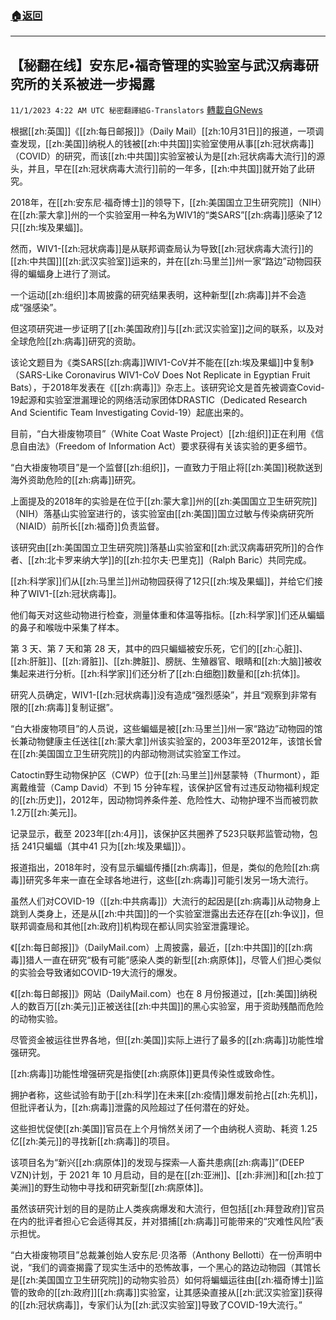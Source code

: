 ###  [:house:返回](README.md)
---


## 【秘翻在线】安东尼•福奇管理的实验室与武汉病毒研究所的关系被进一步揭露
`11/1/2023 4:22 AM UTC 秘密翻譯組G-Translators` [轉載自GNews](https://gnews.org/articles/1906446)

根据[[zh:英国]]《[[zh:每日邮报]]》（Daily Mail）[[zh:10月31日]]的报道，一项调查发现，[[zh:美国]]纳税人的钱被[[zh:中共国]]实验室使用从事[[zh:冠状病毒]]（COVID）的研究，而该[[zh:中共国]]实验室被认为是[[zh:冠状病毒大流行]]的源头，并且，早在[[zh:冠状病毒大流行]]前的一年多，[[zh:中共国]]就开始了此研究。

2018年，在[[zh:安东尼·福奇博士]]的领导下，[[zh:美国国立卫生研究院]]（NIH）在[[zh:蒙大拿]]州的一个实验室用一种名为WIV1的“类SARS”[[zh:病毒]]感染了12只[[zh:埃及果蝠]]。

然而，WIV1-[[zh:冠状病毒]]是从联邦调查局认为导致[[zh:冠状病毒大流行]]的[[zh:中共国]][[zh:武汉实验室]]运来的，并在[[zh:马里兰]]州一家“路边”动物园获得的蝙蝠身上进行了测试。

一个运动[[zh:组织]]本周披露的研究结果表明，这种新型[[zh:病毒]]并不会造成“强感染”。

但这项研究进一步证明了[[zh:美国政府]]与[[zh:武汉实验室]]之间的联系，以及对全球危险[[zh:病毒]]研究的资助。

该论文题目为《类SARS[[zh:病毒]]WIV1-CoV并不能在[[zh:埃及果蝠]]中复制》（SARS-Like Coronavirus WIV1-CoV Does Not Replicate in Egyptian Fruit Bats），于2018年发表在《[[zh:病毒]]》杂志上。该研究论文是首先被调查Covid-19起源和实验室泄漏理论的网络活动家团体DRASTIC（Dedicated Research And Scientific Team Investigating Covid-19）起底出来的。

目前，“白大褂废物项目”（White Coat Waste Project）[[zh:组织]]正在利用《信息自由法》（Freedom of Information Act）要求获得有关该实验的更多细节。

“白大褂废物项目”是一个监督[[zh:组织]]，一直致力于阻止将[[zh:美国]]税款送到海外资助危险的[[zh:病毒]]研究。

上面提及的2018年的实验是在位于[[zh:蒙大拿]]州的[[zh:美国国立卫生研究院]]（NIH）落基山实验室进行的，该实验室由[[zh:美国]]国立过敏与传染病研究所（NIAID）前所长[[zh:福奇]]负责监督。

该研究由[[zh:美国国立卫生研究院]]落基山实验室和[[zh:武汉病毒研究所]]的合作者、[[zh:北卡罗来纳大学]]的[[zh:拉尔夫·巴里克]]（Ralph Baric）共同完成。

[[zh:科学家]]们从[[zh:马里兰]]州动物园获得了12只[[zh:埃及果蝠]]，并给它们接种了WIV1-[[zh:冠状病毒]]。

他们每天对这些动物进行检查，测量体重和体温等指标。[[zh:科学家]]们还从蝙蝠的鼻子和喉咙中采集了样本。

第 3 天、第 7 天和第 28 天，其中的四只蝙蝠被安乐死，它们的[[zh:心脏]]、[[zh:肝脏]]、[[zh:肾脏]]、[[zh:脾脏]]、膀胱、生殖器官、眼睛和[[zh:大脑]]被收集起来进行分析。[[zh:科学家]]们还分析了[[zh:白细胞]]数量和[[zh:抗体]]。

研究人员确定，WIV1-[[zh:冠状病毒]]没有造成“强烈感染”，并且“观察到非常有限的[[zh:病毒]]复制证据”。

“白大褂废物项目”的人员说，这些蝙蝠是被[[zh:马里兰]]州一家“路边”动物园的馆长兼动物健康主任送往[[zh:蒙大拿]]州该实验室的，2003年至2012年，该馆长曾在[[zh:美国国立卫生研究院]]的内部动物测试实验室工作过。

Catoctin野生动物保护区（CWP）位于[[zh:马里兰]]州瑟蒙特（Thurmont），距离戴维营（Camp David）不到 15 分钟车程，该保护区曾有过违反动物福利规定的[[zh:历史]]，2012年，因动物饲养条件差、危险性大、动物护理不当而被罚款1.2万[[zh:美元]]。

记录显示，截至 2023年[[zh:4月]]，该保护区共圈养了523只联邦监管动物，包括 241只蝙蝠（其中41 只为[[zh:埃及果蝠]]）。

报道指出，2018年时，没有显示蝙蝠传播[[zh:病毒]]，但是，类似的危险[[zh:病毒]]研究多年来一直在全球各地进行，这些[[zh:病毒]]可能引发另一场大流行。

虽然人们对COVID-19（[[zh:中共病毒]]）大流行的起因是[[zh:病毒]]从动物身上跳到人类身上，还是从[[zh:中共国]]的一个实验室泄露出去还存在[[zh:争议]]，但联邦调查局和其他[[zh:政府]]机构现在都认同实验室泄露理论。

《[[zh:每日邮报]]》（DailyMail.com）上周披露，最近，[[zh:中共国]]的[[zh:病毒]]猎人一直在研究“极有可能”感染人类的新型[[zh:病原体]]，尽管人们担心类似的实验会导致诸如COVID-19大流行的爆发。

《[[zh:每日邮报]]》网站（DailyMail.com）也在 8 月份报道过，[[zh:美国]]纳税人的数百万[[zh:美元]]正被送往[[zh:中共国]]的黑心实验室，用于资助残酷而危险的动物实验。

尽管资金被运往世界各地，但[[zh:美国]]实际上进行了最多的[[zh:病毒]]功能性增强研究。

[[zh:病毒]]功能性增强研究是指使[[zh:病原体]]更具传染性或致命性。

拥护者称，这些试验有助于[[zh:科学]]在未来[[zh:疫情]]爆发前抢占[[zh:先机]]，但批评者认为，[[zh:病毒]]泄露的风险超过了任何潜在的好处。

这些担忧促使[[zh:美国]]官员在上个月悄然关闭了一个由纳税人资助、耗资 1.25 亿[[zh:美元]]的寻找新[[zh:病毒]]的项目。

该项目名为“新兴[[zh:病原体]]的发现与探索—人畜共患病[[zh:病毒]]”(DEEP VZN)计划，于 2021 年 10 月启动，目的是在[[zh:亚洲]]、[[zh:非洲]]和[[zh:拉丁美洲]]的野生动物中寻找和研究新型[[zh:病原体]]。

虽然该研究计划的目的是防止人类疾病爆发和大流行，但包括[[zh:拜登政府]]官员在内的批评者担心它会适得其反，并对猎捕[[zh:病毒]]可能带来的“灾难性风险”表示担忧。

“白大褂废物项目”总裁兼创始人安东尼·贝洛蒂（Anthony Bellotti）在一份声明中说，“我们的调查揭露了现实生活中的恐怖故事，一个黑心的路边动物园（其馆长是[[zh:美国国立卫生研究院]]的动物实验员）如何将蝙蝠运往由[[zh:福奇博士]]监管的致命的[[zh:政府]][[zh:病毒]]实验室，让其感染直接从[[zh:武汉实验室]]获得的[[zh:冠状病毒]]，专家们认为[[zh:武汉实验室]]导致了COVID-19大流行。”
